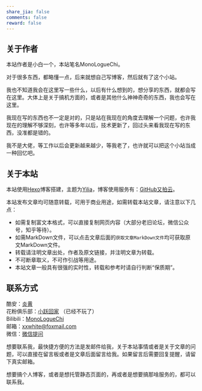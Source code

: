```yaml
---
share_jia: false
comments: false
reward: false
---
```


## 关于作者
本站作者是小白一个，本站笔名MonoLogueChi。

对于很多东西，都略懂一点，后来就想自己写博客，然后就有了这个小站。

我也不知道我会在这里写一些什么，以后有什么想到的，想分享的东西，就都会写在这里。大体上是关于搞机方面的，或者是其他什么神神奇奇的东西，我也会写在这里。

我现在写的东西也不一定是对的，只是站在我现在的角度去理解一个问题，也许我现在的理解不够深刻，也许等多年以后，技术更新了，回过头来看我现在写的东西，没准都是错的。

我不是大佬，等工作以后会更新越来越少，等我老了，也许就可以把这个小站当成一种回忆吧。

## 关于本站

本站使用[Hexo](http://hexo.io/)博客搭建，主题为[Yilia](https://github.com/litten/hexo-theme-yilia)，博客使用服务有：[GitHub](https://github.com)[又拍云](https://console.upyun.com/register/?invite=B1Tr4zsVf)。

本站发布文章均可随意转载，可用于商业用途，如需转载本站文章，请注意以下几点：
- 如需复制富文本格式，可以直接复制网页内容（大部分老旧论坛，微信公众号，知乎等待）。
- 如需MarkDown文件，可以点击文章后面的`获取文章MarkDown文件`均可获取原文MarkDown文件。
- 转载请注明文章出处，作者及原文链接，并注明文章为转载。
- 不可断章取义，不可作引战等用途。
- 本站文章一般具有很强的实时性，转载和参考时请自行判断“保质期”。

## 联系方式

酷安：[炎黄](http://www.coolapk.com/u/561054)  
花粉俱乐部：[小跃回家]() （已经不玩了）  
Bilibili：[MonoLogueChi](https://space.bilibili.com/28474682/#/)  
邮箱：[xxwhite@foxmail.com](mailto:xxwhite@foxmail.com)  
微信：[微信提问](https://xxwhite.nos-eastchina1.126.net/wechat.png)

想要联系我，最快捷方便的方法是发邮件给我，关于本站事情或者是关于文章的问题，可以直接在留言板或者是文章后面留言给我。如果留言后需要回复提醒，请留下真实邮箱。

想要搞个人博客，或者是想托管静态页面的，再或者是想要搞那啥服务的，都可以联系我。

